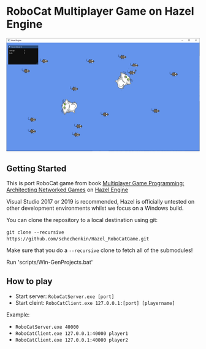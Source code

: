 # RoboCat Multiplayer Game on Hazel Engine

![RoboCat](/Resources/Branding/robocat.png?raw=true "Hazel")

## Getting Started
This is port RoboCat game from book [Multiplayer Game Programming: Architecting Networked Games](https://www.amazon.com/Multiplayer-Game-Programming-Architecting-Networked/dp/0134034309) on [Hazel Engine](https://github.com/TheCherno/Hazel)

Visual Studio 2017 or 2019 is recommended, Hazel is officially untested on other development environments whilst we focus on a Windows build.

You can clone the repository to a local destination using git:

`git clone --recursive https://github.com/schechenkin/Hazel_RoboCatGame.git`

Make sure that you do a `--recursive` clone to fetch all of the submodules!

Run 'scripts/Win-GenProjects.bat'

## How to play

- Start server: `RoboCatServer.exe [port]`
- Start cleint: `RoboCatClient.exe 127.0.0.1:[port] [playername]`

Example:
- `RoboCatServer.exe 40000`
- `RoboCatClient.exe 127.0.0.1:40000 player1`
- `RoboCatClient.exe 127.0.0.1:40000 player2`
